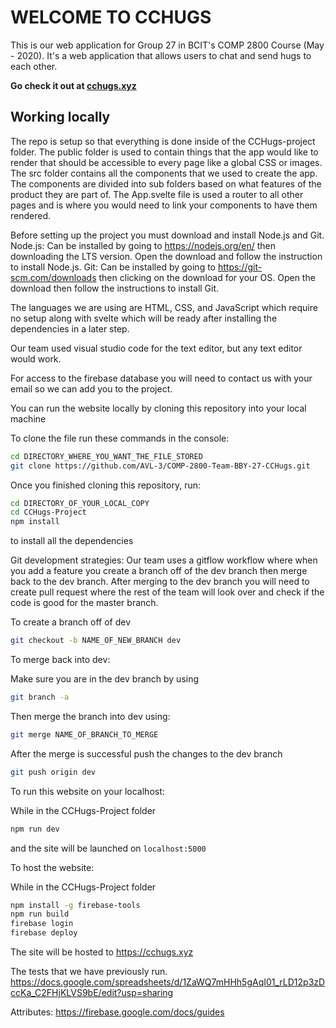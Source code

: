 # WELCOME TO CCHUGS

This is our web application for Group 27 in BCIT's COMP 2800 Course (May - 2020).
It's a web application that allows users to chat and send hugs to each other. 

**Go check it out at [cchugs.xyz](cchugs.xyz)**

## Working locally
The repo is setup so that everything is done inside of the CCHugs-project folder. The public folder
is used to contain things that the app would like to render that should be accessible to every page 
like a global CSS or images. The src folder contains all the components that we used to create the app. 
The components are divided into sub folders based on what features of the product they are part of. 
The App.svelte file is used a router to all other pages and is where you would need to link your
components to have them rendered.

Before setting up the project you must download and install Node.js and Git.
    Node.js: Can be installed by going to https://nodejs.org/en/ then downloading the LTS version.
        Open the download and follow the instruction to install Node.js.
    Git: Can be installed by going to https://git-scm.com/downloads then clicking on the download for your OS.
        Open the download then follow the instructions to install Git.

The languages we are using are HTML, CSS, and JavaScript which require no setup
along with svelte which will be ready after installing the dependencies in a later step.

Our team used visual studio code for the text editor, but any text editor would work.

For access to the firebase database you will need to contact us with your email so we can add you to the project.

You can run the website locally by cloning this repository into your local
machine

To clone the file run these commands in the console:
````bash
cd DIRECTORY_WHERE_YOU_WANT_THE_FILE_STORED
git clone https://github.com/AVL-3/COMP-2800-Team-BBY-27-CCHugs.git
````

Once you finished cloning this repository, run:

```bash
cd DIRECTORY_OF_YOUR_LOCAL_COPY
cd CCHugs-Project
npm install
```
to install all the dependencies

Git development strategies:
Our team uses a gitflow workflow where when you add a feature you 
create a branch off of the dev branch then merge back to the dev branch.
After merging to the dev branch you will need to create pull request where 
the rest of the team will look over and check if the code is good for the master branch.

To create a branch off of dev
```bash
git checkout -b NAME_OF_NEW_BRANCH dev
```

To merge back into dev:

Make sure you are in the dev branch by using
```bash
git branch -a
```
Then merge the branch into dev using:
```bash
git merge NAME_OF_BRANCH_TO_MERGE
```
After the merge is successful push the changes to the dev branch
```bash
git push origin dev
```

To run this website on your localhost:

While in the CCHugs-Project folder
```bash
npm run dev
```
and the site will be launched on `localhost:5000`


To host the website:

While in the CCHugs-Project folder
```bash
npm install -g firebase-tools
npm run build
firebase login
firebase deploy
```
The site will be hosted to https://cchugs.xyz

The tests that we have previously run.
https://docs.google.com/spreadsheets/d/1ZaWQ7mHHh5gAqI01_rLD12p3zDccKa_C2FHjKLVS9bE/edit?usp=sharing

Attributes:
https://firebase.google.com/docs/guides

